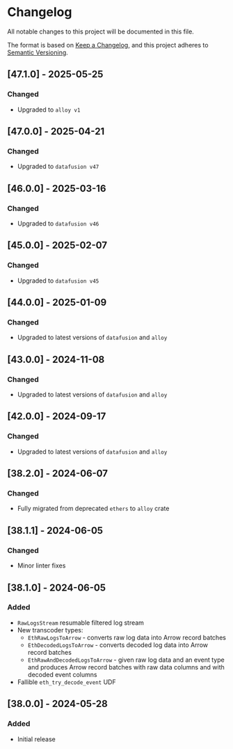 # Changelog
All notable changes to this project will be documented in this file.

The format is based on [Keep a Changelog](https://keepachangelog.com/en/1.0.0/),
and this project adheres to [Semantic Versioning](https://semver.org/spec/v2.0.0.html).

## [47.1.0] - 2025-05-25
### Changed
- Upgraded to `alloy v1`

## [47.0.0] - 2025-04-21
### Changed
- Upgraded to `datafusion v47`

## [46.0.0] - 2025-03-16
### Changed
- Upgraded to `datafusion v46`

## [45.0.0] - 2025-02-07
### Changed
- Upgraded to `datafusion v45`

## [44.0.0] - 2025-01-09
### Changed
- Upgraded to latest versions of `datafusion` and `alloy`

## [43.0.0] - 2024-11-08
### Changed
- Upgraded to latest versions of `datafusion` and `alloy`

## [42.0.0] - 2024-09-17
### Changed
- Upgraded to latest versions of `datafusion` and `alloy`

## [38.2.0] - 2024-06-07
### Changed
- Fully migrated from deprecated `ethers` to `alloy` crate

## [38.1.1] - 2024-06-05
### Changed
- Minor linter fixes

## [38.1.0] - 2024-06-05
### Added
- `RawLogsStream` resumable filtered log stream
- New transcoder types:
  - `EthRawLogsToArrow` - converts raw log data into Arrow record batches
  - `EthDecodedLogsToArrow` - converts decoded log data into Arrow record batches
  - `EthRawAndDecodedLogsToArrow` - given raw log data and an event type and produces Arrow record batches with raw data columns and with decoded event columns 
- Fallible `eth_try_decode_event` UDF

## [38.0.0] - 2024-05-28
### Added
- Initial release
